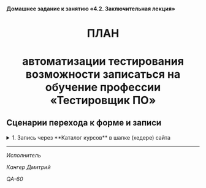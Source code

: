 #### Домашнее задание к занятию «4.2. Заключительная лекция»

<div align="center">
  
# ПЛАН
# автоматизации тестирования возможности записаться на обучение профессии «Тестировщик ПО»

<div align="left">

## Сценарии перехода к форме и записи

<details>
  
 <summary> 1. Запись через **Каталог курсов** в шапке (хедере) сайта  </summary>
  1.1. Откройте в браузере страницу https://netology.ru/

 </details>

***


*Исполнитель*

*Кангер Дмитрий*

*QA-60*

